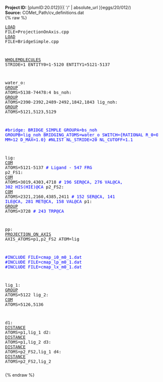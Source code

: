 **Project ID:** [plumID:20.012]({{ '/' | absolute_url }}eggs/20/012/)  
**Source:** COMet_Path/cv_definitions.dat  
{% raw %}<pre>
<a href="https://plumed.github.io/doc-master/user-doc/html/_l_o_a_d.html">LOAD</a> FILE=ProjectionOnAxis.cpp
<a href="https://plumed.github.io/doc-master/user-doc/html/_l_o_a_d.html">LOAD</a> FILE=BridgeSimple.cpp

<a href="https://plumed.github.io/doc-master/user-doc/html/_w_h_o_l_e_m_o_l_e_c_u_l_e_s.html">WHOLEMOLECULES</a> STRIDE=1 ENTITY0=1-5120 ENTITY1=5121-5137

water_o: <a href="https://plumed.github.io/doc-master/user-doc/html/_g_r_o_u_p.html">GROUP</a> ATOMS=5138-74478:4
bs_noh: <a href="https://plumed.github.io/doc-master/user-doc/html/_g_r_o_u_p.html">GROUP</a> ATOMS=2390-2392,2489-2492,1842,1843
lig_noh: <a href="https://plumed.github.io/doc-master/user-doc/html/_g_r_o_u_p.html">GROUP</a> ATOMS=5121,5123,5129

<span style="color:blue">#bridge: BRIDGE_SIMPLE GROUPA=bs_noh GROUPB=lig_noh BRIDGING_ATOMS=water_o SWITCH={RATIONAL R_0=0.3 NN=8 MM=12 D_MAX=1.0} #NLIST NL_STRIDE=20 NL_CUTOFF=1.1</span>

lig: <a href="https://plumed.github.io/doc-master/user-doc/html/_c_o_m.html">COM</a> ATOMS=5121-5137		<span style="color:blue"># Ligand - 547 FRG</span>
p2_FS1: <a href="https://plumed.github.io/doc-master/user-doc/html/_c_o_m.html">COM</a> ATOMS=3019,4303,4718	<span style="color:blue"># 196 SER@CA, 276 VAL@CA, 302 HIS(HIE)@CA</span>
p2_FS2: <a href="https://plumed.github.io/doc-master/user-doc/html/_c_o_m.html">COM</a> ATOMS=2321,2160,4385,2411	<span style="color:blue"># 152 SER@CA, 141 ILE@CA, 281 MET@CA, 158 VAL@CA</span>
p1: <a href="https://plumed.github.io/doc-master/user-doc/html/_g_r_o_u_p.html">GROUP</a> ATOMS=3728			<span style="color:blue"># 243 TRP@CA</span>

pp: <a href="https://plumed.github.io/doc-master/user-doc/html/_p_r_o_j_e_c_t_i_o_n__o_n__a_x_i_s.html">PROJECTION_ON_AXIS</a> AXIS_ATOMS=p1,p2_FS2 ATOM=lig

<span style="color:blue">#INCLUDE FILE=cmap_i0_m0_1.dat</span>
<span style="color:blue">#INCLUDE FILE=cmap_lp_m0_1.dat</span>
<span style="color:blue">#INCLUDE FILE=cmap_lx_m0_1.dat</span>

lig_1: <a href="https://plumed.github.io/doc-master/user-doc/html/_g_r_o_u_p.html">GROUP</a> ATOMS=5122
lig_2: <a href="https://plumed.github.io/doc-master/user-doc/html/_c_o_m.html">COM</a> ATOMS=5126,5136

d1: <a href="https://plumed.github.io/doc-master/user-doc/html/_d_i_s_t_a_n_c_e.html">DISTANCE</a> ATOMS=p1,lig_1
d2: <a href="https://plumed.github.io/doc-master/user-doc/html/_d_i_s_t_a_n_c_e.html">DISTANCE</a> ATOMS=p1,lig_2
d3: <a href="https://plumed.github.io/doc-master/user-doc/html/_d_i_s_t_a_n_c_e.html">DISTANCE</a> ATOMS=p2_FS2,lig_1
d4: <a href="https://plumed.github.io/doc-master/user-doc/html/_d_i_s_t_a_n_c_e.html">DISTANCE</a> ATOMS=p2_FS2,lig_2
</pre>{% endraw %}
